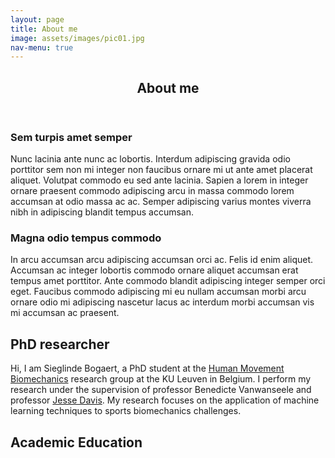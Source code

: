 ```yaml
---
layout: page
title: About me
image: assets/images/pic01.jpg
nav-menu: true
---
```


<!-- Main -->
<div id="main" class="alt">

<!-- One -->
<section id="one">
	<div class="inner">
		<header class="major">
			<h1>About me</h1>
		</header>

<!-- Content -->
<div class="row">
	<div class="6u 12u$(small)">
		<h3>Sem turpis amet semper</h3>
		<p>Nunc lacinia ante nunc ac lobortis. Interdum adipiscing gravida odio porttitor sem non mi integer non faucibus ornare mi ut ante amet placerat aliquet. Volutpat commodo eu sed ante lacinia. Sapien a lorem in integer ornare praesent commodo adipiscing arcu in massa commodo lorem accumsan at odio massa ac ac. Semper adipiscing varius montes viverra nibh in adipiscing blandit tempus accumsan.</p>
	</div>
	<div class="6u$ 12u$(small)">
		<h3>Magna odio tempus commodo</h3>
		<p>In arcu accumsan arcu adipiscing accumsan orci ac. Felis id enim aliquet. Accumsan ac integer lobortis commodo ornare aliquet accumsan erat tempus amet porttitor. Ante commodo blandit adipiscing integer semper orci eget. Faucibus commodo adipiscing mi eu nullam accumsan morbi arcu ornare odio mi adipiscing nascetur lacus ac interdum morbi accumsan vis mi accumsan ac praesent.</p>
		
		
		
<h2 id="content">PhD researcher</h2>
Hi, I am Sieglinde Bogaert, a PhD student at the <a href="https://gbiomed.kuleuven.be/english/research/50000737/groups/HMB">Human Movement Biomechanics</a> research group at the KU Leuven in Belgium. I perform my research under the supervision of professor Benedicte Vanwanseele and professor <a href="https://people.cs.kuleuven.be/~jesse.davis/">Jesse Davis</a>. 
My research focuses on the application of machine learning techniques to sports biomechanics challenges. 
		


<h2 id="content">Academic Education</h2>
		
</div>
</section>

</div>
